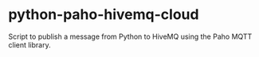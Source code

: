 # python-paho-hivemq-cloud
Script to publish a message from Python to HiveMQ using the Paho MQTT client library.
